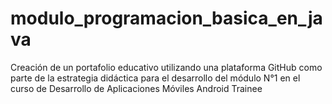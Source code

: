 # modulo_programacion_basica_en_java
Creación de un portafolio educativo utilizando una plataforma GitHub como parte de la estrategia didáctica para el desarrollo del módulo N°1 en el curso de Desarrollo de Aplicaciones Móviles Android Trainee 
